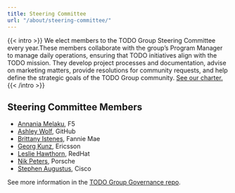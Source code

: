 ```yaml
---
title: Steering Committee
url: "/about/steering-committee/"
---
```


{{< intro >}}
We elect members to the TODO Group Steering Committee every year.These members collaborate with the group’s Program Manager to manage daily operations, ensuring that TODO initiatives align with the TODO mission. They develop project processes and documentation, advise on marketing matters, 
provide resolutions for community requests, and help define the strategic goals of the TODO Group community. [See our charter.](https://github.com/todogroup/governance/blob/main/GM-SC-CHARTER.adoc)
{{< /intro >}}

## Steering Committee Members

- [Annania Melaku](https://github.com/annania), F5 
- [Ashley Wolf](https://github.com/ashleywolf), GitHub
- [Brittany Istenes](https://github.com/tsteenbe), Fannie Mae
- [Georg Kunz](https://github.com/gkunz), Ericsson
- [Leslie Hawthorn](https://github.com/lhawthorn), RedHat
- [Nik Peters](https://github.com/vmbrasseur), Porsche
- [Stephen Augustus](https://github.com/shillasaebi), Cisco

See more information in the [TODO Group Governance repo](https://github.com/todogroup/governance#-about-todo-steering-committee-tsc).
